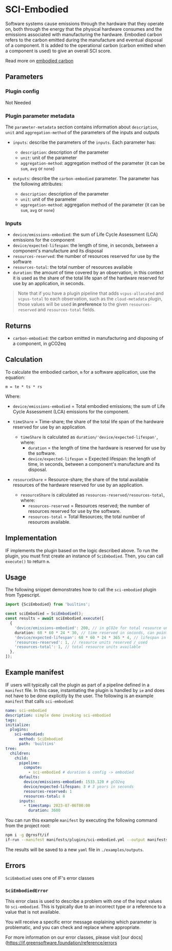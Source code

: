 # SCI-Embodied

Software systems cause emissions through the hardware that they operate on, both through the energy that the physical hardware consumes and the emissions associated with manufacturing the hardware. Embodied carbon refers to the carbon emitted during the manufacture and eventual disposal of a component. It is added to the operational carbon (carbon emitted when a component is used) to give an overall SCI score.

Read more on [embodied carbon](https://github.com/Green-Software-Foundation/sci/blob/main/Software_Carbon_Intensity/Software_Carbon_Intensity_Specification.md#embodied-emissions)

## Parameters

### Plugin config

Not Needed

### Plugin parameter metadata

The `parameter-metadata` section contains information about `description`, `unit` and `aggregation-method` of the parameters of the inputs and outputs

- `inputs`: describe the parameters of the `inputs`. Each parameter has:

  - `description`: description of the parameter
  - `unit`: unit of the parameter
  - `aggregation-method`: aggregation method of the parameter (it can be `sum`, `avg` or `none`)

- `outputs`: describe the `carbon-embodied` parameter. The parameter has the following attributes:
  - `description`: description of the parameter
  - `unit`: unit of the parameter
  - `aggregation-method`: aggregation method of the parameter (it can be `sum`, `avg` or `none`)

### Inputs

- `device/emissions-embodied`: the sum of Life Cycle Assessment (LCA) emissions for the component
- `device/expected-lifespan`: the length of time, in seconds, between a component's manufacture and its disposal
- `resources-reserved`: the number of resources reserved for use by the software
- `resources-total`: the total number of resources available
- `duration`: the amount of time covered by an observation, in this context it is used as the share of the total life span of the hardware reserved for use by an application, in seconds.

> Note that if you have a plugin pipeline that adds `vcpus-allocated` and `vcpus-total` to each observation, such as the `cloud-metadata` plugin, those values will be used **in preference** to the given `resources-reserved` and `resources-total` fields.

## Returns

- `carbon-embodied`: the carbon emitted in manufacturing and disposing of a component, in gCO2eq

## Calculation

To calculate the embodied carbon, `m` for a software application, use the equation:

```
m = te * ts * rs
```

Where:

- `device/emissions-embodied` = Total embodied emissions; the sum of Life Cycle Assessment (LCA) emissions for the component.

- `timeShare` = Time-share; the share of the total life span of the hardware reserved for use by an application.

  - `timeShare` is calculated as `duration/'device/expected-lifespan'`, where:
    - `duration` = the length of time the hardware is reserved for use by the software.
    - `device/expected-lifespan` = Expected lifespan: the length of time, in seconds, between a component's manufacture and its disposal.

- `resourceShare` = Resource-share; the share of the total available resources of the hardware reserved for use by an application.
  - `resourceShare` is calculated as `resources-reserved/resources-total`, where:
    - `resources-reserved` = Resources reserved; the number of resources reserved for use by the software.
    - `resources-total` = Total Resources; the total number of resources available.

## Implementation

IF implements the plugin based on the logic described above. To run the plugin, you must first create an instance of `SciEmbodied`. Then, you can call `execute()` to return `m`.

## Usage

The following snippet demonstrates how to call the `sci-embodied` plugin from Typescript.

```typescript
import {SciEmbodied} from 'builtins';

const sciEmbodied = SciEmbodied();
const results = await sciEmbodied.execute([
  {
    'device/emissions-embodied': 200, // in gCO2e for total resource units
    duration: 60 * 60 * 24 * 30, // time reserved in seconds, can point to another field "duration"
    'device/expected-lifespan': 60 * 60 * 24 * 365 * 4, // lifespan in seconds (4 years)
    'resources-reserved': 1, // resource units reserved / used
    'resources-total': 1, // total resource units available
  },
]);
```

## Example manifest

IF users will typically call the plugin as part of a pipeline defined in a `manifest` file. In this case, instantiating the plugin is handled by `ie` and does not have to be done explicitly by the user. The following is an example `manifest` that calls `sci-embodied`:

```yaml
name: sci-embodied
description: simple demo invoking sci-embodied
tags:
initialize:
  plugins:
    sci-embodied:
      method: SciEmbodied
      path: 'builtins'
tree:
  children:
    child:
      pipeline:
        compute:
          - sci-embodied # duration & config -> embodied
      defaults:
        device/emissions-embodied: 1533.120 # gCO2eq
        device/expected-lifespan: 3 # 3 years in seconds
        resources-reserved: 1
        resources-total: 8
      inputs:
        - timestamp: 2023-07-06T00:00
          duration: 3600
```

You can run this example `manifest` by executing the following command from the project root:

```sh
npm i -g @grnsft/if
if-run --manifest manifests/plugins/sci-embodied.yml --output manifests/outputs/sci-embodied.yml
```

The results will be saved to a new `yaml` file in `./examples/outputs`.

## Errors

`SciEmbodied` uses one of IF's error classes

### `SciEmbodiedError`

This error class is used to describe a problem with one of the input values to `sci-embodied`. This is typically due to an incorrect type or a reference to a value that is not available.

You will receive a specific error message explaining which parameter is problematic, and you can check and replace where appropriate.

For more information on our error classes, please visit [our docs](https://if.greensoftware.foundation/reference/errors
